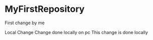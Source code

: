 # MyFirstRepository

First change by me

 Local Change 
Change done locally on pc
This change is done locally 

